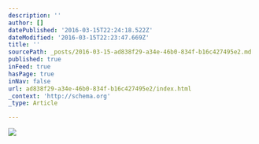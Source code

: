```yaml
---
description: ''
author: []
datePublished: '2016-03-15T22:24:18.522Z'
dateModified: '2016-03-15T22:23:47.669Z'
title: ''
sourcePath: _posts/2016-03-15-ad838f29-a34e-46b0-834f-b16c427495e2.md
published: true
inFeed: true
hasPage: true
inNav: false
url: ad838f29-a34e-46b0-834f-b16c427495e2/index.html
_context: 'http://schema.org'
_type: Article

---
```

![](https://the-grid-user-content.s3-us-west-2.amazonaws.com/324767ed-bef3-407a-8806-30a94ea704fd.png)